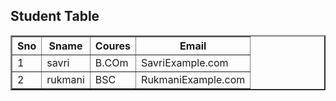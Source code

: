 <html lang="en">
<head>
    <meta charset="UTF-8">
    <meta name="viewport" content="width=device-width, initial-scale=1.0">
    <title>Table</title>
</head>
<body>
    <table border="2px" >
        <h2>Student Table</h2>
        <th> Sno </th>
        <th>Sname</th>
        <th>Coures</th>
        <th>Email</th>
        <tr><td>1</td>
        <td>savri</td>
    <td>B.COm</td>
<td>SavriExample.com</td>
</tr>
<tr><td>2</td>
    <td>rukmani</td>
<td>BSC</td>
<td>RukmaniExample.com</td>
</tr>
    </table>
</body>
</html>
